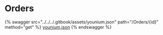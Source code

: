 # Orders

{% swagger src="../../../.gitbook/assets/younium.json" path="/Orders/{id}" method="get" %}
[younium.json](../../../.gitbook/assets/younium.json)
{% endswagger %}
